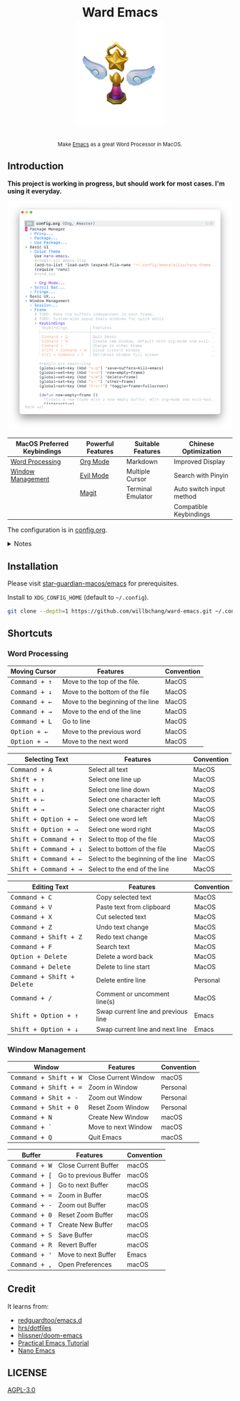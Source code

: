 <h1 align="center">
    Ward Emacs
    <br>
    <img width="200" alt="Star Guardian Ward" src=".github/images/logo.png">
</h1>

<div align="center">
    <sub>Make <a href="https://www.gnu.org/software/emacs/">Emacs</a> as a great Word Processor in MacOS.</sub>
</div>


## Introduction
**This project is working in progress, but should work for most cases. I'm using it everyday.**

![ward emacs screenshot](.github/images/ward-emacs.png)


| MacOS Preferred Keybindings             | Powerful Features                               | Suitable Features | Chinese Optimization     |
|-----------------------------------------|-------------------------------------------------|-------------------|--------------------------|
| [Word Processing](#word-processing)     | [Org Mode](https://orgmode.org/)                | Markdown          | Improved  Display        |
| [Window Management](#window-management) | [Evil Mode](https://github.com/emacs-evil/evil#readme) | Multiple Cursor   | Search with Pinyin       |
|                                         | [Magit](https://magit.vc/)                      | Terminal Emulator | Auto switch input method |
|                                         |                                                 |                   | Compatible Keybindings   |


The configuration is in [config.org](config.org).

<details>
<summary>Notes</summary>

- Press <kbd>alt + x</kbd> and type `describe-`, you can findout almost anything in Emacs by yourself.
- Emacs is more highly customizable than you think.
- I only use Emacs as a **Text Editor**, no coding features will be added expect elisp. [JetBrains](https://www.jetbrains.com/products/) provides the best IDE for most programming languages, [EAP](https://www.jetbrains.com/resources/eap/) versions are free to use.
- I mainly support the version that I'm using(currently is [emacs mac 27](https://github.com/railwaycat/homebrew-emacsmacport)), most of the code should work for other versions, but I don't care compatiblity. You can get help from search engine and the great emacs communities ([reddit/emacs](https://www.reddit.com/r/emacs/), [Emacs StackExchange](https://emacs.stackexchange.com/), [emacs-china](https://emacs-china.org/)).
- Do not expect too much, and you'll be happy.
</details>

## Installation
Please visit [star-guardian-macos/emacs](https://github.com/willbchang/star-guardian-macos/blob/master/applications/emacs.org) for prerequisites.

Install to `XDG_CONFIG_HOME` (default to `~/.config`). 

```bash
git clone --depth=1 https://github.com/willbchang/ward-emacs.git ~/.config/emacs
```


## Shortcuts
### Word Processing

| Moving Cursor          | Features                          | Convention |
|------------------------|-----------------------------------|------------|
| <kbd>Command + ↑</kbd> | Move to the top of the file.      | MacOS      |
| <kbd>Command + ↓</kbd> | Move to the bottom of the file    | MacOS      |
| <kbd>Command + ←</kbd> | Move to the beginning of the line | MacOS      |
| <kbd>Command + →</kbd> | Move to the end of the line       | MacOS      |
| <kbd>Command + L</kbd> | Go to line                        | MacOS      |
| <kbd>Option + ←</kbd>  | Move to the previous word         | MacOS      |
| <kbd>Option + →</kbd>  | Move to the next word             | MacOS      |

| Selecting Text                 | Features                            | Convention |
|--------------------------------|-------------------------------------|------------|
| <kbd>Command + A</kbd>         | Select all text                     | MacOS      |
| <kbd>Shift + ↑</kbd>           | Select one line up                  | MacOS      |
| <kbd>Shift + ↓</kbd>           | Select one line down                | MacOS      |
| <kbd>Shift + ←</kbd>           | Select one character left           | MacOS      |
| <kbd>Shift + →</kbd>           | Select one character right          | MacOS      |
| <kbd>Shift + Option + ←</kbd>  | Select one word left                | MacOS      |
| <kbd>Shift + Option + →</kbd>  | Select one word right               | MacOS      |
| <kbd>Shift + Command + ↑</kbd> | Select to ttop of the file          | MacOS      |
| <kbd>Shift + Command + ↓</kbd> | Select to bottom of the file        | MacOS      |
| <kbd>Shift + Command + ←</kbd> | Select to the beginning of the line | MacOS      |
| <kbd>Shift + Command + →</kbd> | Select to the end of the line       | MacOS      |



| Editing Text                        | Features                            | Convention |
|-------------------------------------|-------------------------------------|------------|
| <kbd>Command + C</kbd>              | Copy selected text                  | MacOS      |
| <kbd>Command + V</kbd>              | Paste text from clipboard           | MacOS      |
| <kbd>Command + X</kbd>              | Cut selected text                   | MacOS      |
| <kbd>Command + Z</kbd>              | Undo text change                    | MacOS      |
| <kbd>Command + Shift + Z</kbd>      | Redo text change                    | MacOS      |
| <kbd>Command + F</kbd>              | Search text                         | MacOS      |
| <kbd>Option  + Delete</kbd>         | Delete a word back                  | MacOS      |
| <kbd>Command + Delete</kbd>         | Delete to line start                | MacOS      |
| <kbd>Command + Shift + Delete</kbd> | Delete entire line                  | Personal   |
| <kbd>Command + /</kbd>              | Comment or uncomment line(s)        | MacOS      |
| <kbd>Shift + Option + ↑</kbd>       | Swap current line and previous line | Emacs      |
| <kbd>Shift + Option + ↓</kbd>       | Swap current line and next line     | Emacs      |





### Window Management
| Window                         | Features             | Convention |
|--------------------------------|----------------------|------------|
| <kbd>Command + Shift + W</kbd> | Close Current Window | macOS      |
| <kbd>Command + Shift + =</kbd> | Zoom in Window       | Personal   |
| <kbd>Command + Shit + -</kbd>  | Zoom out Window      | Personal   |
| <kbd>Command + Shit + 0</kbd>  | Reset Zoom Window    | Personal   |
| <kbd>Command + N</kbd>         | Create New Window    | macOS      |
| <kbd>Command + `</kbd>         | Move to next Window  | macOS      |
| <kbd>Command + Q</kbd>         | Quit Emacs           | macOS      |



| Buffer                 | Features              | Convention |
|------------------------|-----------------------|------------|
| <kbd>Command + W</kbd> | Close Current Buffer  | macOS      |
| <kbd>Command + [</kbd> | Go to previous Buffer | macOS      |
| <kbd>Command + ]</kbd> | Go to next Buffer     | macOS      |
| <kbd>Command + =</kbd> | Zoom in Buffer        | macOS      |
| <kbd>Command + -</kbd> | Zoom out Buffer       | macOS      |
| <kbd>Command + 0</kbd> | Reset Zoom Buffer     | macOS      |
| <kbd>Command + T</kbd> | Create New Buffer     | macOS      |
| <kbd>Command + S</kbd> | Save Buffer           | macOS      |
| <kbd>Command + R</kbd> | Revert Buffer         | macOS      |
| <kbd>Command + '</kbd> | Move to next Buffer   | Emacs      |
| <kbd>Command + ,</kbd> | Open Preferences      | macOS      |



## Credit

It learns from:
- [redguardtoo/emacs.d](https://github.com/redguardtoo/emacs.d)
- [hrs/dotfiles](https://github.com/hrs/dotfiles)
- [hlissner/doom-emacs](https://github.com/hlissner/doom-emacs)
- [Practical Emacs Tutorial](http://ergoemacs.org/emacs/emacs.html)
- [Nano Emacs](https://github.com/rougier/nano-emacs)

## LICENSE

[AGPL-3.0](./LICENSE)
